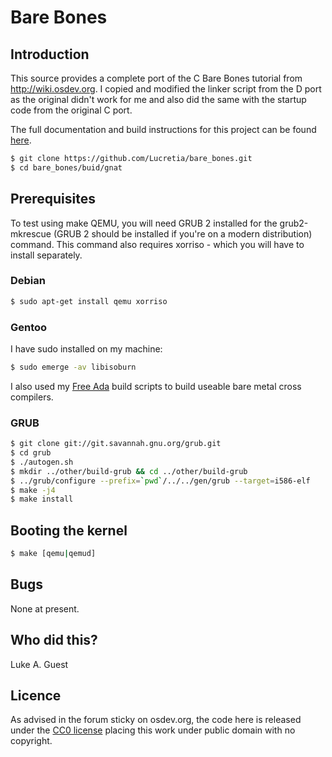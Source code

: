 # Bare Bones

## Introduction

This source provides a complete port of the C Bare Bones tutorial from
http://wiki.osdev.org. I copied and modified the linker script from the D port
as the original didn't work for me and also did the same with the startup code
from the original C port.

The full documentation and build instructions for this project can be found
[here](http://wiki.osdev.org/Ada_Bare_bones).

```bash
$ git clone https://github.com/Lucretia/bare_bones.git
$ cd bare_bones/buid/gnat
```

## Prerequisites

To test using make QEMU, you will need GRUB 2 installed for the grub2-mkrescue (GRUB 2 should be installed if you're on
a modern distribution) command. This command also requires xorriso - which you will have to install separately.

### Debian

```bash
$ sudo apt-get install qemu xorriso
```

### Gentoo

I have sudo installed on my machine:

```bash
$ sudo emerge -av libisoburn
```

I also used my [Free Ada](https://github.com/Lucretia/free-ada) build scripts to build useable bare metal cross
compilers.

### GRUB

```bash
$ git clone git://git.savannah.gnu.org/grub.git
$ cd grub
$ ./autogen.sh
$ mkdir ../other/build-grub && cd ../other/build-grub
$ ../grub/configure --prefix=`pwd`/../../gen/grub --target=i586-elf
$ make -j4
$ make install
```

## Booting the kernel

```bash
$ make [qemu|qemud]
```

## Bugs

None at present.

## Who did this?

Luke A. Guest

## Licence

As advised in the forum sticky on osdev.org, the code here is released under the
[CC0 license](http://creativecommons.org/publicdomain/zero/1.0/) placing this work under public domain with no
copyright.
